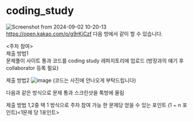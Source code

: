 # coding_study

![Screenshot from 2024-09-02 10-20-13](https://github.com/user-attachments/assets/0158fecd-d2c2-44d0-a6bc-01af794f34fb)
https://open.kakao.com/o/g9rKiCzf 
다음 방에서 같이 할 수 있습니다. 


<주차 참여> <br>
제출 방법1 <br>
 문제풀이 사이트 통과 코드를 coding study 레파지토리에 업로드
 (방장과의 얘기 후 collaborator 등록 필요)

제출 방법2
![image](https://github.com/Profrog/coding_study/assets/26535065/2d04c776-9720-4a58-91cd-b5bf9ba967ac)
(코드는 사진에 안나오게 부탁드립니다)

 다음과 같은 방식으로 문제 통과 스크린샷을 톡방에 올림

제출 방법 1,2중 택 1 방식으로 주차 참여 가능
한 문제당 얻을 수 있는 포인트 (1 ~ n 포인트)<1문제 당 1포인트> 

